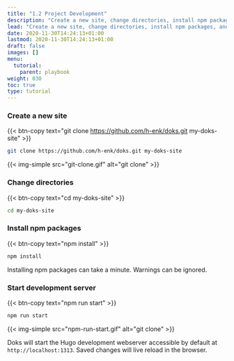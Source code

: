```yaml
---
title: "1.2 Project Development"
description: "Create a new site, change directories, install npm packages, and start development server."
lead: "Create a new site, change directories, install npm packages, and start development server."
date: 2020-11-30T14:24:13+01:00
lastmod: 2020-11-30T14:24:13+01:00
draft: false
images: []
menu: 
  tutorial:
    parent: playbook
weight: 030
toc: true
type: tutorial
---
```


### Create a new site

{{< btn-copy text="git clone https://github.com/h-enk/doks.git my-doks-site" >}}

```bash
git clone https://github.com/h-enk/doks.git my-doks-site
```

{{< img-simple src="git-clone.gif" alt="git clone" >}}

### Change directories

{{< btn-copy text="cd my-doks-site" >}}

```bash
cd my-doks-site
```

### Install npm packages

{{< btn-copy text="npm install" >}}

```bash
npm install
```

Installing npm packages can take a minute. Warnings can be ignored.

### Start development server

{{< btn-copy text="npm run start" >}}

```bash
npm run start
```

{{< img-simple src="npm-run-start.gif" alt="git clone" >}}

Doks will start the Hugo development webserver accessible by default at `http://localhost:1313`. Saved changes will live reload in the browser.
